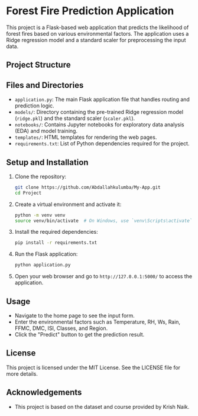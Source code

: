 # Forest Fire Prediction Application

This project is a Flask-based web application that predicts the likelihood of forest fires based on various environmental factors. The application uses a Ridge regression model and a standard scaler for preprocessing the input data.

## Project Structure

## Files and Directories

- `application.py`: The main Flask application file that handles routing and prediction logic.
- `models/`: Directory containing the pre-trained Ridge regression model (`ridge.pkl`) and the standard scaler (`scaler.pkl`).
- `notebooks/`: Contains Jupyter notebooks for exploratory data analysis (EDA) and model training.
- `templates/`: HTML templates for rendering the web pages.
- `requirements.txt`: List of Python dependencies required for the project.

## Setup and Installation

1. Clone the repository:
    ```sh
    git clone https://github.com/Abdallahkulumba/My-App.git
    cd Project
    ```

2. Create a virtual environment and activate it:
    ```sh
    python -m venv venv
    source venv/bin/activate  # On Windows, use `venv\Scripts\activate`
    ```

3. Install the required dependencies:
    ```sh
    pip install -r requirements.txt
    ```

4. Run the Flask application:
    ```sh
    python application.py
    ```

5. Open your web browser and go to `http://127.0.0.1:5000/` to access the application.

## Usage

- Navigate to the home page to see the input form.
- Enter the environmental factors such as Temperature, RH, Ws, Rain, FFMC, DMC, ISI, Classes, and Region.
- Click the "Predict" button to get the prediction result.

## License

This project is licensed under the MIT License. See the LICENSE file for more details.

## Acknowledgements

- This project is based on the dataset and course provided by Krish Naik.